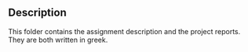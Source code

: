 ## Description

This folder contains the assignment description and the project reports. They are both written in greek.
